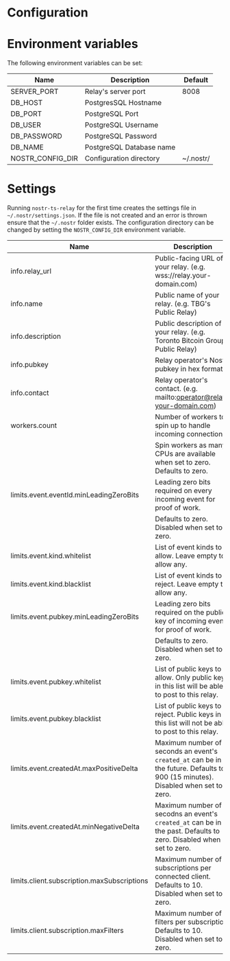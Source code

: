 # Configuration

# Environment variables

The following environment variables can be set:

| Name             | Description                    | Default           |
|------------------|--------------------------------|-------------------|
| SERVER_PORT      | Relay's server port            | 8008              |
| DB_HOST          | PostgresSQL Hostname           |                   |
| DB_PORT          | PostgreSQL Port                |                   |
| DB_USER          | PostgreSQL Username            |                   |
| DB_PASSWORD      | PostgreSQL Password            |                   |
| DB_NAME          | PostgreSQL Database name       |                   |
| NOSTR_CONFIG_DIR | Configuration directory        | ~/.nostr/         |

# Settings

Running `nostr-ts-relay` for the first time creates the settings file in `~/.nostr/settings.json`. If the file is not created and an error is thrown ensure that the `~/.nostr` folder exists. The configuration directory can be changed by setting the `NOSTR_CONFIG_DIR` environment variable.

| Name                                        | Description                                                                   |
|---------------------------------------------|-------------------------------------------------------------------------------|
| info.relay_url                              | Public-facing URL of your relay. (e.g. wss://relay.your-domain.com) |
| info.name                                   | Public name of your relay. (e.g. TBG's Public Relay) |
| info.description                            | Public description of your relay. (e.g. Toronto Bitcoin Group Public Relay) |
| info.pubkey                                 | Relay operator's Nostr pubkey in hex format. |
| info.contact                                | Relay operator's contact. (e.g. mailto:operator@relay-your-domain.com) |
| workers.count                               | Number of workers to spin up to handle incoming connections. |
|                                             | Spin workers as many CPUs are available when set to zero. Defaults to zero. |
| limits.event.eventId.minLeadingZeroBits     | Leading zero bits required on every incoming event for proof of work. |
|                                             | Defaults to zero. Disabled when set to zero. |
| limits.event.kind.whitelist                 | List of event kinds to allow. Leave empty to allow any. |
| limits.event.kind.blacklist                 | List of event kinds to reject. Leave empty to allow any. |
| limits.event.pubkey.minLeadingZeroBits      | Leading zero bits required on the public key of incoming events for proof of work. |
|                                             | Defaults to zero. Disabled when set to zero. |
| limits.event.pubkey.whitelist               | List of public keys to allow. Only public keys in this list will be able to post to this relay. |
| limits.event.pubkey.blacklist               | List of public keys to reject. Public keys in this list will not be able to post to this relay. |
| limits.event.createdAt.maxPositiveDelta     | Maximum number of seconds an event's `created_at` can be in the future. Defaults to 900 (15 minutes). Disabled when set to zero. |
| limits.event.createdAt.minNegativeDelta     | Maximum number of secodns an event's `created_at` can be in the past.  Defaults to zero. Disabled when set to zero. |
| limits.client.subscription.maxSubscriptions | Maximum number of subscriptions per connected client. Defaults to 10. Disabled when set to zero. |
| limits.client.subscription.maxFilters       | Maximum number of filters per subscription. Defaults to 10. Disabled when set to zero. |
